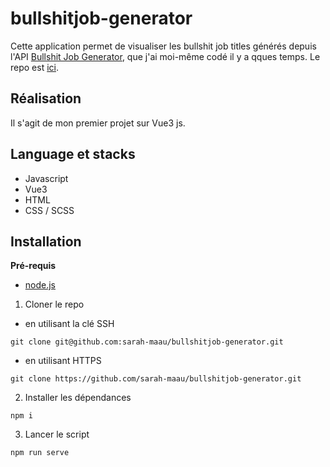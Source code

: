 # bullshitjob-generator

Cette application permet de visualiser les bullshit job titles générés depuis l'API [Bullshit Job Generator](https://bullshit-job-title-generator.herokuapp.com/api/bullshit), que j'ai moi-même codé il y a qques temps. Le repo est [ici](https://github.com/sarah-maau/api-bullshit-generator).

## Réalisation
Il s'agit de mon premier projet sur Vue3 js.



## Language et stacks
- Javascript
- Vue3
- HTML
- CSS / SCSS

## Installation
**Pré-requis**

- [node.js](https://nodejs.org/en/download/)

1. Cloner le repo 
- en utilisant la clé SSH
```
git clone git@github.com:sarah-maau/bullshitjob-generator.git
```
- en utilisant HTTPS
```
git clone https://github.com/sarah-maau/bullshitjob-generator.git
```

2. Installer les dépendances
```
npm i 
```

3. Lancer le script
```
npm run serve
```